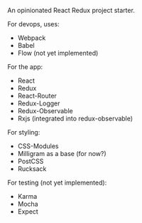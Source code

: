 An opinionated React Redux project starter.

For devops, uses:

* Webpack
* Babel
* Flow (not yet implemented)

For the app:

* React
* Redux
* React-Router
* Redux-Logger
* Redux-Observable
* Rxjs (integrated into redux-observable)

For styling:

* CSS-Modules
* Milligram as a base (for now?)
* PostCSS
* Rucksack

For testing (not yet implemented):

* Karma
* Mocha
* Expect
